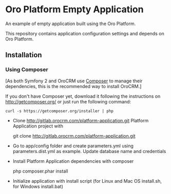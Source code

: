 Oro Platform Empty Application
==============================
An example of empty application built using the Oro Platform.

This repository contains application configuration settings and depends on Oro Platform.

Installation
------------

### Using Composer

[As both Symfony 2 and OroCRM use [Composer][1] to manage their dependencies, this is the recommended way to install OroCRM.]

If you don't have Composer yet, download it following the instructions on
http://getcomposer.org/ or just run the following command:

    curl -s https://getcomposer.org/installer | php

- Clone http://gitlab.orocrm.com/platform-application.git Platform Application project with

    git clone http://gitlab.orocrm.com/platform-application.git

- Go to app/config folder and create parameters.yml using parameters.dist.yml as example. Update database name and credentials
- Install Platform Application dependencies with composer

    php composer.phar install

- Initialize application with install script (for Linux and Mac OS install.sh, for Windows install.bat)

[1]:  http://getcomposer.org/